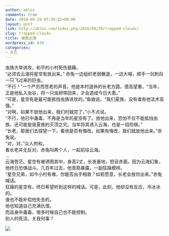 ```yaml
---
author: abloz
comments: true
date: 2010-09-29 07:59:22+00:00
layout: post
link: http://abloz.com/index.php/2010/09/29/trapped-clouds/
slug: trapped-clouds
title: 被困云海
wordpress_id: 819
categories:
- 文艺
---
```


虫族大举进攻，和平的小村死伤狼藉。  
“必须去云海将星空有放出来。” 赤兔一边组织老弱撤退，一边大喊，顺手一剑刺向一只飞过来的巨虫。  
“不行！”一个严厉而苍老的声音。他是本村退休的长老方圆，德高望重。“当年，正是他私入虫谷，将一只虫卵带回来，才会造成今日大患。”  
“可是，星空有是最可能抵挡虫族进攻的。”鱼娘说。“我们夏族，没有谁有他法术高强。”  
“对啊，如果不放他出来，我们村就完了。”小不点说。  
“不行，他已中蛊毒，不再是当年的星空有了。放他出来，恐怕不仅不能抵挡虫族，还可能是我夏族的灭顶之灾。当年将其诱入云海，也是一招险棋。”  
“长老，那我们去探望一下，看他是否有悔改。如果有悔改，我们就放他出来。”赤兔说。  
“对，对。”众人附和。  
看长老并无反对，赤兔叫两个人，一起前往云海。  
...  
云海苍茫。星空有被诱困其中，身高2丈，长发垂地，怒目赤面。因为云海幻象，他终日恐惧战斗。几百年过去，他青筋暴露，一副狂躁模样。  
“星空兄弟，如今小村有难，你能否出手相救？如若愿意，长老会放你出来。”赤兔喊话。  
狂躁的星空有，终日希望听到这样的喊话。可是，此刻，他却没有反应，冷冰冰的。  
谁也不能补偿他失去的。  
他也知道自己充满仇恨。  
而且身中蛊毒，很多时候自己也不能控制。  
别人的死活，关我何事？  
  
  
  


![](http://img.zemanta.com/pixy.gif?x-id=76c35aff-b0e7-8bb3-a823-d87ef0b50a4b)
